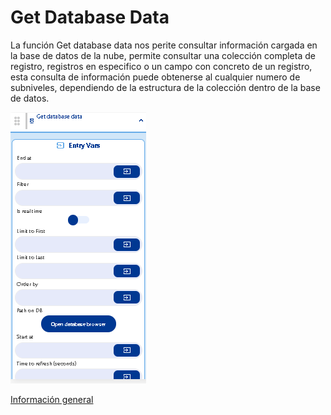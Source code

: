 # Get Database Data

La función Get database data nos perite consultar información cargada en la base de datos de la nube, permite consultar una colección completa de registro, registros en especifico o un campo con concreto de un registro, esta consulta de información puede obtenerse al cualquier numero de subniveles, dependiendo de la estructura de la colección dentro de la base de datos.

![](../../../../.gitbook/assets/image%20%28379%29.png)

​[Información general](https://docs.apphive.io/reference/funciones/informacion-general-de-las-funciones)

